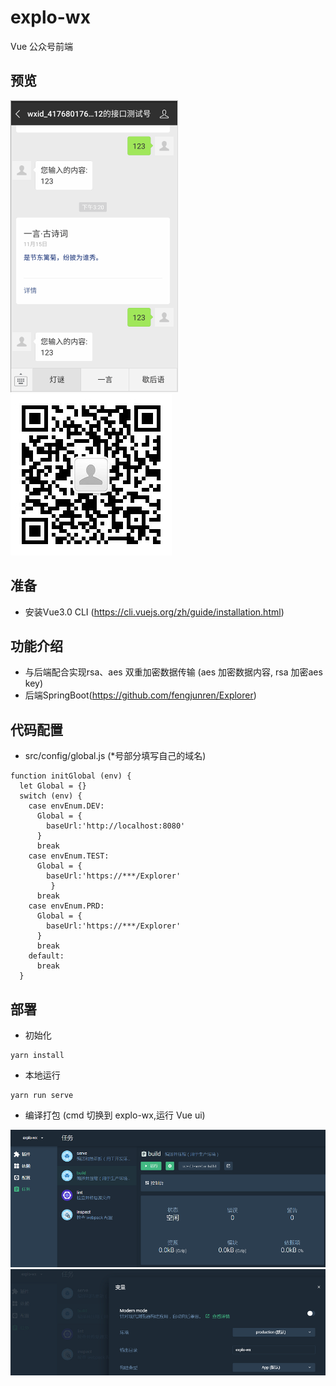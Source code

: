 # explo-wx
Vue 公众号前端

## 预览
![预览](https://raw.githubusercontent.com/fengjunren/fengjunren.github.io/master/dl/wx/preview.gif)
&nbsp;&nbsp;&nbsp;&nbsp;&nbsp;&nbsp;&nbsp;&nbsp;&nbsp;
![体验](https://raw.githubusercontent.com/fengjunren/fengjunren.github.io/master/dl/wx/%E6%B5%8B%E8%AF%95%E5%85%AC%E4%BC%97%E5%8F%B71.jpg)

## 准备
* 安装Vue3.0 CLI (https://cli.vuejs.org/zh/guide/installation.html)

## 功能介绍
* 与后端配合实现rsa、aes 双重加密数据传输 (aes 加密数据内容, rsa 加密aes key)
* 后端SpringBoot(https://github.com/fengjunren/Explorer)

## 代码配置
* src/config/global.js  (*号部分填写自己的域名)
```
function initGlobal (env) {
  let Global = {}
  switch (env) {
    case envEnum.DEV:
      Global = {
        baseUrl:'http://localhost:8080'
      }
      break
    case envEnum.TEST:
      Global = {
        baseUrl:'https://***/Explorer'
         }
      break
    case envEnum.PRD:
      Global = {
        baseUrl:'https://***/Explorer'
      }
      break
    default:
      break
  }
```

## 部署

* 初始化
```
yarn install
```

* 本地运行
```
yarn run serve
```
 
* 编译打包 (cmd 切换到 explo-wx,运行 Vue ui)

![1](https://raw.githubusercontent.com/fengjunren/fengjunren.github.io/master/dl/wx/explor-wx-build1.png)
![2](https://raw.githubusercontent.com/fengjunren/fengjunren.github.io/master/dl/wx/explor-wx-build2.png)
